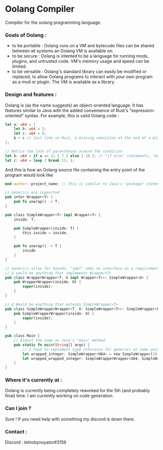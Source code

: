 # Oolang Compiler

Compiler for the oolang programming language.

### Goals of Oolang :
- to be portable : Oolang runs on a VM and bytecode files can be shared between all systems an Oolang VM is available on.
- to be secure : Oolang is intented to be a language for running mods, plugins, and untrusted code. VM's memory usage and speed can be limited.
- to be versatile : Oolang's standard library can easily be modified or replaced, to allow Oolang programs to interact with your own program as a mod or plugin.
The VM is available as a library.

### Design and features :
Oolang is (as the name suggests) an object-oriented language. It has features similar to Java with the added convenience of Rust's "expression-oriented" syntax.
For example, this is valid Oolang code :
```rs
let a: u64 = {
    let b: u64 = 5;
    let c: u64 = 6;
    b + c // Just like in Rust, a missing semicolon at the end of a block means the block evaluates to the last expression in it.
};

// Notice the lack of parentheses around the condition
let b: u64 = if a == 11 { 7 } else { 10 }; // "if else" statements, "match" statements as well as "loop" statements are actually expressions;
let c: u64 = loop { break 11; };
```
And this is how an Oolang source file containing the entry point of the program would look like
```rs
mod author::project_name; // This is similar to Java's "package" statements

// Generics are supported
pub inter Wrapper<T> {
    pub fn unwrap() -> T;
}

pub class SimpleWrapper<T> impl Wrapper<T> {
    inside: T;

    pub SimpleWrapper(inside: T) {
        this.inside = inside;
    }

    pub fn unwrap() -> T {
        inside
    }
}

// Generics allow for bounds. "impl" adds an interface as a requirement and ":" adds a super class as a requirement (or super interface depending on the context.)
// U would be anything that implements Wrapper<T>
pub class WrapperWrapper<T, U impl Wrapper<T>>: SimpleWrapper<U> {
    pub WrapperWrapper(inside: U) {
        super(inside);
    }
}

// U Would be anything that extends SimpleWrapper<T>
pub class SimpleWrapperWrapper<T, U: SimpleWrapper<T>>: SimpleWrapper<U> {
    pub SimpleWrapperWrapper(inside: U) {
        super(inside);
    }
}

pub class Main {
    // Almost the same as Java's "main" method
    pub static fn main(String[] args) {
        // I hope to implement type inference for generics at some point
        let wrapped_integer: SimpleWrapper<U64> = new SimpleWrapper(10);
        let wrapped_wrapped_integer: SimpleWrapperWrapper<U64, SimpleWrapper<U64>> = new SimpleWrapperWrapper(wrapped_integer);
    }
}
```

### Where it's currently at :
Oolang is currently being completely reworked for the 5th (and probably final) time. I am currently working on code generation.

### Can I join ?
Sure ! If you need help with something my discord is down there.

### Contact :
Discord : telnobynoyator#3156
